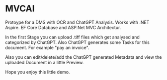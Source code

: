 # MVCAI

Protoype for a DMS with OCR and ChatGPT Analysis. Works with .NET Aspire. EF Core Database and ASP.Net MVC Architectur.

In the first Stage you can upload .tiff files which get analysed and categorized by ChatGPT. Also ChatGPT generates some Tasks for this document. For example "pay an invoice".

Also you can edit/delete/add the ChatGPT generated Metadata and view the uploaded Document in a little Preview.

Hope you enjoy this little demo.

